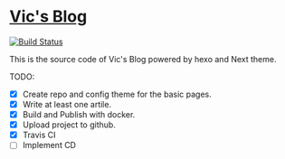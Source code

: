# [Vic's Blog](https://blog.vic.ren)

[![Build Status](https://travis-ci.com/VicRen/blog.svg?branch=master)](https://travis-ci.com/VicRen/blog)

This is the source code of Vic's Blog powered by hexo and Next theme.

TODO:
- [x] Create repo and config theme for the basic pages.
- [x] Write at least one artile.
- [x] Build and Publish with docker.
- [x] Upload project to github.
- [x] Travis CI
- [ ] Implement CD